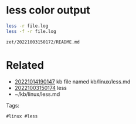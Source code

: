 # less color output
```bash
less -r file.log
less -f -r file.log
```

` zet/20221003150172/README.md `

# Related

- [20221014190147](/zet/20221014190147/README.md) kb file named kb/linux/less.md
- [20221003150174](/zet/20221003150174/README.md) less
- ~/kb/linux/less.md

Tags:

    #linux #less 
